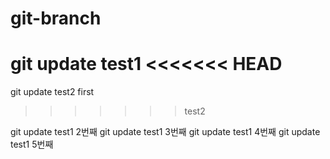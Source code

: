 # git-branch

git update test1
<<<<<<< HEAD
=======

git update test2 first
>>>>>>> test2


git update test1 2번째
git update test1 3번째
git update test1 4번째
git update test1 5번째
